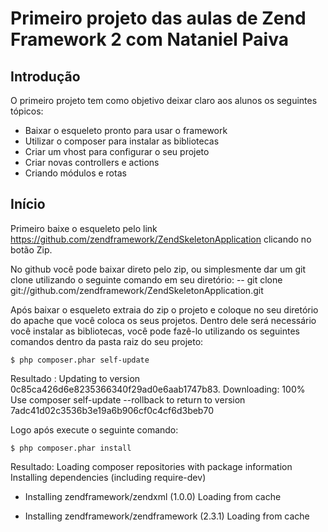 Primeiro projeto das aulas de Zend Framework 2 com Nataniel Paiva
=======================

Introdução
------------
O primeiro projeto tem como objetivo deixar claro aos alunos os seguintes tópicos:
* Baixar o esqueleto pronto para usar o framework
* Utilizar o composer para instalar as bibliotecas
* Criar um vhost para configurar o seu projeto
* Criar novas controllers e actions
* Criando módulos e rotas 


Início
-------

Primeiro baixe o esqueleto pelo link https://github.com/zendframework/ZendSkeletonApplication clicando no botão Zip.

No github você pode baixar direto pelo zip, ou simplesmente dar um git clone utilizando o seguinte comando em seu diretório:
-- git clone git://github.com/zendframework/ZendSkeletonApplication.git

Após baixar o esqueleto extraia do zip o projeto e coloque no seu diretório do apache que você coloca os seus projetos.
Dentro dele será necessário você instalar as bibliotecas, você pode fazê-lo utilizando os seguintes comandos dentro da pasta raiz do seu projeto:

	$ php composer.phar self-update

Resultado : 
Updating to version 0c85ca426d6e8235366340f29ad0e6aab1747b83.
    Downloading: 100%         
Use composer self-update --rollback to return to version 7adc41d02c3536b3e19a6b906cf0c4cf6d3beb70

Logo após execute o seguinte comando:

	$ php composer.phar install

Resultado:
Loading composer repositories with package information
Installing dependencies (including require-dev)
  - Installing zendframework/zendxml (1.0.0)
    Loading from cache

  - Installing zendframework/zendframework (2.3.1)
    Loading from cache
 





